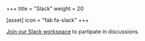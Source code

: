 +++
title = "Slack"
weight = 20

[asset]
  icon = "fab fa-slack"
+++

[Join our Slack workspace](https://join.slack.com/t/ufreproducibilitea/signup) to partipate in discussions.

